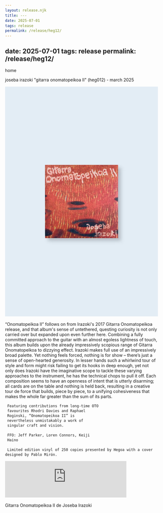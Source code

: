 ```yaml
---
layout: release.njk
title: ---
date: 2025-07-01
tags: release
permalink: /release/heg12/
---
```


date: 2025-07-01
tags: release
permalink: /release/heg12/
---

home

joseba irazoki "gitarra onomatopeikoa II" (heg012) - march 2025

![Gitarra Onomatopeikoa II](../public/assets/Heg12_A.webp)

“Onomatopeikoa II” follows on from
     Irazoki's 2017 Gitarra Onomatopeikoa
     release, and that album's sense of
     untethered, questing curiosity is not only
     carried over but expanded upon even
     further here. Combining a fully committed
     approach to the guitar with an almost
     egoless lightness of touch, this album
     builds upon the already impressively
     scopious range of Gitarra Onomatopeikoa to dizzying effect.
     Irazoki makes full use of an impressively
     broad palette. Yet nothing feels forced,
     nothing is for show – there’s just a sense
     of open-hearted generosity.
     In lesser hands such a whirlwind tour of
     style and form might risk failing to get
     its hooks in deep enough, yet not only
     does Irazoki have the imaginative scope to
     tackle these varying approaches to the
     instrument, he has the technical chops to
     pull it off. Each composition seems to
     have an openness of intent that is utterly
     disarming; all cards are on the table and
     nothing is held back, resulting in a
     creative tour de force that builds, piece
     by piece, to a unifying cohesiveness that
     makes the whole far greater than the sum
     of its parts.

     Featuring contributions from long-time OTO
     favourites Rhodri Davies and Raphael
     Roginski, “Onomatopeikoa II” is
     nevertheless unmistakably a work of
     singular craft and vision.

     FFO: Jeff Parker, Loren Connors, Keiji
     Haino

     Limited edition vinyl of 250 copies presented by Hegoa with a cover designed by Pablo Mirón.

<iframe seamless="" src="https://bandcamp.com/EmbeddedPlayer/album=2070652195/size=large/bgcol=ffffff/linkcol=0687f5/tracklist=false/artwork=small/transparent=true/" style="border: 0; width: 400px; height: 120px;">
<a href="https://hegoadiskak.bandcamp.com/album/gitarra-onomatopeikoa-ii">
      Gitarra Onomatopeikoa II de Joseba Irazoki
     </a>
</iframe>

Gitarra Onomatopeikoa II de Joseba Irazoki
